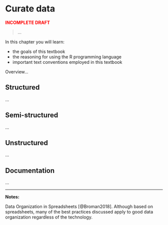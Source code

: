 # Curate data





<p style="font-weight:bold; color:red;">INCOMPLETE DRAFT</p>

> ...


<div class="rmdkey">
<p>In this chapter you will learn:</p>
<ul>
<li>the goals of this textbook</li>
<li>the reasoning for using the R programming language</li>
<li>important text conventions employed in this textbook</li>
</ul>
</div>

<!-- COURSE STRUCTURE

TUTORIALS:

- Primers: 
  - Tidy Your Data: https://rstudio.cloud/learn/primers/4
    - Reshape Data

SWIRL:

- ...

WORKED/ RECIPE:

- ...

PROJECT:

- ...

GOALS:

...

-->





Overview...

## Structured

...

## Semi-structured

...

## Unstructured

...


## Documentation

...

---

__Notes:__

Data Organization in Spreadsheets [@Broman2018]. Although based on spreadsheets, many of the best practices discussed apply to good data organization regardless of the technology.


